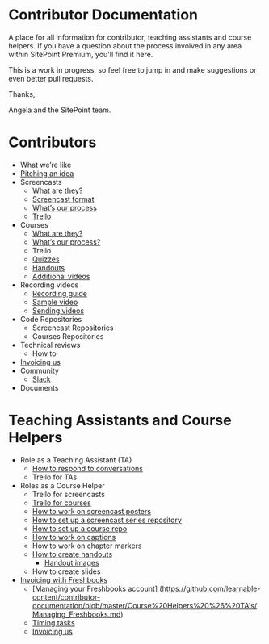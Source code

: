 # Contributor Documentation
A place for all information for contributor, teaching assistants and course helpers. If you have a question about the process involved in any area within SitePoint Premium, you'll find it here.

This is a work in progress, so feel free to jump in and make suggestions or even better pull requests. 

Thanks,

Angela and the SitePoint team.

# Contributors
- What we’re like
- [Pitching an idea](https://github.com/learnable-content/contributor-documentation/blob/master/Contributors/Pitch.md)
- Screencasts
   - [What are they?](https://github.com/learnable-content/contributor-documentation/blob/master/Contributors/Screencasts.md)
   - [Screencast format](https://github.com/learnable-content/contributor-documentation/blob/master/Contributors/Format.md)
   - [What’s our process](https://github.com/learnable-content/contributor-documentation/blob/master/Contributors/Process.md)
   - [Trello](https://github.com/learnable-content/contributor-documentation/blob/master/Contributors/ScreencastTrello.md)
- Courses
   - [What are they?](https://github.com/learnable-content/contributor-documentation/blob/master/Contributors/Courses.md)
   - [What’s our process?](https://github.com/learnable-content/contributor-documentation/blob/master/Contributors/CourseProcess.md)
   - Trello
   - [Quizzes](https://github.com/learnable-content/contributor-documentation/blob/master/Contributors/Quizzes.md)
   - [Handouts](https://github.com/learnable-content/contributor-documentation/blob/master/Contributors/Handouts.md)
   - [Additional videos](https://github.com/learnable-content/contributor-documentation/blob/master/Contributors/Additional-Videos.md)
- Recording videos
   - [Recording guide](https://github.com/learnable-content/contributor-documentation/blob/master/Contributors/Recording.md)
   - [Sample video](https://github.com/learnable-content/contributor-documentation/blob/master/Contributors/Sample.md)
   - [Sending videos](https://github.com/learnable-content/contributor-documentation/blob/master/Contributors/SendingVideos.md)
- Code Repositories
   - Screencast Repositories
   - Courses Repositories
- Technical reviews
   - How to 
- [Invoicing us](https://github.com/learnable-content/contributor-documentation/blob/master/Contributors/Invoicing.md)
- Community
  - [Slack](https://github.com/learnable-content/contributor-documentation/blob/master/Contributors/Slack.md)
- Documents

# Teaching Assistants and Course Helpers
- Role as a Teaching Assistant (TA)
    - [How to respond to conversations](https://github.com/learnable-content/contributor-documentation/blob/master/Course%20Helpers%20%26%20TA's/Conversations.md)
    - Trello for TAs
- Roles as a Course Helper
   - Trello for screencasts
   - [Trello for courses](https://github.com/learnable-content/contributor-documentation/blob/master/Course%20Helpers%20%26%20TA's/Trello_for_courses.md)
   - [How to work on screencast posters](https://github.com/learnable-content/contributor-documentation/blob/master/Course%20Helpers%20%26%20TA's/Screencast_posters.md)
   - [How to set up a screencast series repository](https://github.com/learnable-content/contributor-documentation/blob/master/Course%20Helpers%20%26%20TA's/Repositories.md)
   - [How to set up a course repo](https://github.com/learnable-content/contributor-documentation/blob/master/Course%20Helpers%20%26%20TA's/Course-Repositories.md)
   - [How to work on captions](https://github.com/learnable-content/contributor-documentation/blob/master/Course%20Helpers%20%26%20TA's/Captions.md)
   - How to work on chapter markers
   - [How to create handouts](https://github.com/learnable-content/contributor-documentation/blob/master/Course%20Helpers%20%26%20TA's/Handouts.md)
      - [Handout images](https://github.com/learnable-content/contributor-documentation/blob/master/Course%20Helpers%20%26%20TA's/Hanout-images.md) 
   - How to create slides
- [Invoicing with Freshbooks](https://github.com/learnable-content/contributor-documentation/blob/master/Course%20Helpers%20%26%20TA's/Invoicing%20with%20Freshbooks.md)
   - [Managing your Freshbooks account] (https://github.com/learnable-content/contributor-documentation/blob/master/Course%20Helpers%20%26%20TA's/Managing_Freshbooks.md)
   - [Timing tasks](https://github.com/learnable-content/contributor-documentation/blob/master/Course%20Helpers%20%26%20TA's/Timingtasks.md)
   - [Invoicing us](https://github.com/learnable-content/contributor-documentation/blob/master/Course%20Helpers%20%26%20TA's/Invoicing-Us.md)
